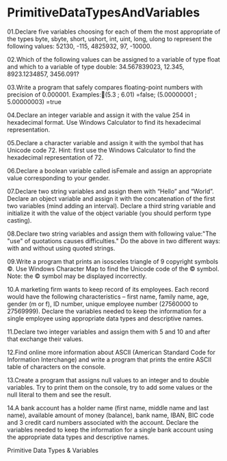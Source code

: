PrimitiveDataTypesAndVariables
==============================
01.Declare five variables choosing for each of them the most appropriate of the types byte, sbyte, short, ushort, int, uint, long, ulong to represent the following values: 52130, -115, 4825932, 97, -10000.

02.Which of the following values can be assigned to a variable of type float and which to a variable of type double: 34.567839023, 12.345, 8923.1234857, 3456.091?

03.Write a program that safely compares floating-point numbers with precision of 0.000001. Examples:(5.3 ; 6.01) =false;  (5.00000001 ; 5.00000003) =true

04.Declare an integer variable and assign it with the value 254 in hexadecimal format. Use Windows Calculator to find its hexadecimal representation.

05.Declare a character variable and assign it with the symbol that has Unicode code 72. Hint: first use the Windows Calculator to find the hexadecimal representation of 72.

06.Declare a boolean variable called isFemale and assign an appropriate value corresponding to your gender.

07.Declare two string variables and assign them with “Hello” and “World”. Declare an object variable and assign it with the concatenation of the first two variables (mind adding an interval). Declare a third string variable and initialize it with the value of the object variable (you should perform type casting).

08.Declare two string variables and assign them with following value:"The "use" of quotations causes difficulties." Do the above in two different ways: with and without using quoted strings.

09.Write a program that prints an isosceles triangle of 9 copyright symbols ©. Use Windows Character Map to find the Unicode code of the © symbol. Note: the © symbol may be displayed incorrectly.

10.A marketing firm wants to keep record of its employees. Each record would have the following characteristics – first name, family name, age, gender (m or f), ID number, unique employee number (27560000 to 27569999). Declare the variables needed to keep the information for a single employee using appropriate data types and descriptive names.

11.Declare  two integer variables and assign them with 5 and 10 and after that exchange their values.

12.Find online more information about ASCII (American Standard Code for Information Interchange) and write a program that prints the entire ASCII table of characters on the console.

13.Create a program that assigns null values to an integer and to double variables. Try to print them on the console, try to add some values or the null literal to them and see the result.

14.A bank account has a holder name (first name, middle name and last name), available amount of money (balance), bank name, IBAN, BIC code and 3 credit card numbers associated with the account. Declare the variables needed to keep the information for a single bank account using the appropriate data types and descriptive names.


Primitive Data Types &amp; Variables
